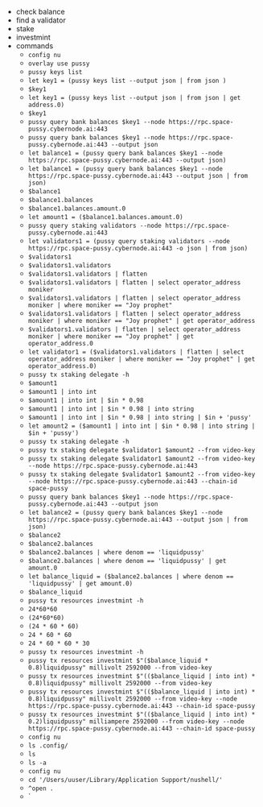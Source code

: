 - check balance
- find a validator
- stake
- investmint
- commands
	- `config nu`
	- `overlay use pussy`
	- `pussy keys list `
	- `let key1 = (pussy keys list --output json | from json )`
	- `$key1`
	- `let key1 = (pussy keys list --output json | from json | get address.0)`
	- `$key1`
	- `pussy query bank balances $key1 --node https://rpc.space-pussy.cybernode.ai:443 `
	- `pussy query bank balances $key1 --node https://rpc.space-pussy.cybernode.ai:443 --output json`
	- `let balance1 = (pussy query bank balances $key1 --node https://rpc.space-pussy.cybernode.ai:443 --output json)`
	- `let balance1 = (pussy query bank balances $key1 --node https://rpc.space-pussy.cybernode.ai:443 --output json | from json)`
	- `$balance1`
	- `$balance1.balances`
	- `$balance1.balances.amount.0`
	- `let amount1 = ($balance1.balances.amount.0)`
	- `pussy query staking validators --node https://rpc.space-pussy.cybernode.ai:443 `
	- `let validators1 = (pussy query staking validators --node https://rpc.space-pussy.cybernode.ai:443 -o json | from json)`
	- `$validators1`
	- `$validators1.validators`
	- `$validators1.validators | flatten`
	- `$validators1.validators | flatten | select operator_address moniker`
	- `$validators1.validators | flatten | select operator_address moniker | where moniker == "Joy prophet"`
	- `$validators1.validators | flatten | select operator_address moniker | where moniker == "Joy prophet" | get operator_address`
	- `$validators1.validators | flatten | select operator_address moniker | where moniker == "Joy prophet" | get operator_address.0`
	- `let validator1 = ($validators1.validators | flatten | select operator_address moniker | where moniker == "Joy prophet" | get operator_address.0)`
	- `pussy tx staking delegate -h`
	- `$amount1`
	- `$amount1 | into int`
	- `$amount1 | into int | $in * 0.98`
	- `$amount1 | into int | $in * 0.98 | into string`
	- `$amount1 | into int | $in * 0.98 | into string | $in + 'pussy'`
	- `let amount2 = ($amount1 | into int | $in * 0.98 | into string | $in + 'pussy')`
	- `pussy tx staking delegate -h`
	- `pussy tx staking delegate $validator1 $amount2 --from video-key `
	- `pussy tx staking delegate $validator1 $amount2 --from video-key --node https://rpc.space-pussy.cybernode.ai:443`
	- `pussy tx staking delegate $validator1 $amount2 --from video-key --node https://rpc.space-pussy.cybernode.ai:443 --chain-id space-pussy`
	- `pussy query bank balances $key1 --node https://rpc.space-pussy.cybernode.ai:443 --output json`
	- `let balance2 = (pussy query bank balances $key1 --node https://rpc.space-pussy.cybernode.ai:443 --output json | from json)`
	- `$balance2`
	- `$balance2.balances`
	- `$balance2.balances | where denom == 'liquidpussy'`
	- `$balance2.balances | where denom == 'liquidpussy' | get amount.0`
	- `let balance_liquid = ($balance2.balances | where denom == 'liquidpussy' | get amount.0)`
	- `$balance_liquid`
	- `pussy tx resources investmint -h`
	- `24*60*60`
	- `(24*60*60)`
	- `(24 * 60 * 60)`
	- `24 * 60 * 60`
	- `24 * 60 * 60 * 30`
	- `pussy tx resources investmint -h`
	- `pussy tx resources investmint $"($balance_liquid * 0.8)liquidpussy" millivolt 2592000 --from video-key `
	- `pussy tx resources investmint $"(($balance_liquid | into int) * 0.8)liquidpussy" millivolt 2592000 --from video-key `
	- `pussy tx resources investmint $"(($balance_liquid | into int) * 0.8)liquidpussy" millivolt 2592000 --from video-key --node https://rpc.space-pussy.cybernode.ai:443 --chain-id space-pussy`
	- `pussy tx resources investmint $"(($balance_liquid | into int) * 0.2)liquidpussy" milliampere 2592000 --from video-key --node https://rpc.space-pussy.cybernode.ai:443 --chain-id space-pussy`
	- `config nu`
	- `ls .config/`
	- `ls`
	- `ls -a`
	- `config nu`
	- `cd '/Users/uuser/Library/Application Support/nushell/'`
	- `^open .`
	- `

